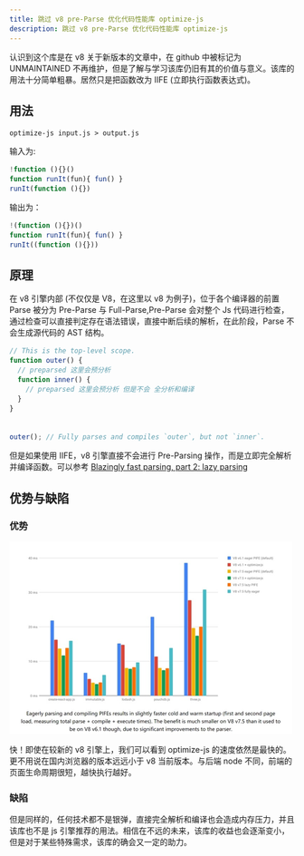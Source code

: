 ```yaml
---
title: 跳过 v8 pre-Parse 优化代码性能库 optimize-js
description: 跳过 v8 pre-Parse 优化代码性能库 optimize-js
---
```


认识到这个库是在 v8 关于新版本的文章中，在 github 中被标记为 UNMAINTAINED 不再维护，但是了解与学习该库仍旧有其的价值与意义。该库的用法十分简单粗暴。居然只是把函数改为 IIFE (立即执行函数表达式)。

## 用法

```base
optimize-js input.js > output.js
```

输入为:

```ts
!function (){}()
function runIt(fun){ fun() }
runIt(function (){})
```

输出为：

```ts
!(function (){})()
function runIt(fun){ fun() }
runIt((function (){}))
```

## 原理

在 v8 引擎内部 (不仅仅是 V8，在这里以 v8 为例子)，位于各个编译器的前置 Parse 被分为 Pre-Parse 与 Full-Parse,Pre-Parse 会对整个 Js 代码进行检查，通过检查可以直接判定存在语法错误，直接中断后续的解析，在此阶段，Parse 不会生成源代码的 AST 结构。

```ts
// This is the top-level scope.
function outer() {
  // preparsed 这里会预分析
  function inner() {
    // preparsed 这里会预分析 但是不会 全分析和编译
  }
}


outer(); // Fully parses and compiles `outer`, but not `inner`.
```

但是如果使用 IIFE，v8 引擎直接不会进行 Pre-Parsing 操作，而是立即完全解析并编译函数。可以参考  [Blazingly fast parsing, part 2: lazy parsing](https://v8.dev/blog/preparser)

## 优势与缺陷

### 优势

![optimize-js](./v8-optimize-js.png)

快！即使在较新的 v8 引擎上，我们可以看到 optimize-js 的速度依然是最快的。更不用说在国内浏览器的版本远远小于 v8 当前版本。与后端 node 不同，前端的页面生命周期很短，越快执行越好。

### 缺陷

但是同样的，任何技术都不是银弹，直接完全解析和编译也会造成内存压力，并且该库也不是 js 引擎推荐的用法。相信在不远的未来，该库的收益也会逐渐变小，但是对于某些特殊需求，该库的确会又一定的助力。

